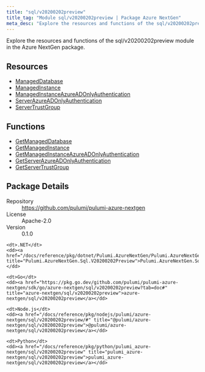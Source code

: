 ```yaml
---
title: "sql/v20200202preview"
title_tag: "Module sql/v20200202preview | Package Azure NextGen"
meta_desc: "Explore the resources and functions of the sql/v20200202preview module in the Azure NextGen package."
---
```


<!-- WARNING: this file was generated by Pulumi Docs Generator. -->
<!-- Do not edit by hand unless you're certain you know what you are doing! -->

Explore the resources and functions of the sql/v20200202preview module in the Azure NextGen package.

<h2 id="resources">Resources</h2>
<ul class="api">
    <li><a href="manageddatabase" title="ManagedDatabase"><span class="symbol resource"></span>ManagedDatabase</a></li>
    <li><a href="managedinstance" title="ManagedInstance"><span class="symbol resource"></span>ManagedInstance</a></li>
    <li><a href="managedinstanceazureadonlyauthentication" title="ManagedInstanceAzureADOnlyAuthentication"><span class="symbol resource"></span>ManagedInstanceAzureADOnlyAuthentication</a></li>
    <li><a href="serverazureadonlyauthentication" title="ServerAzureADOnlyAuthentication"><span class="symbol resource"></span>ServerAzureADOnlyAuthentication</a></li>
    <li><a href="servertrustgroup" title="ServerTrustGroup"><span class="symbol resource"></span>ServerTrustGroup</a></li>
</ul>

<h2 id="functions">Functions</h2>
<ul class="api">
    <li><a href="getmanageddatabase" title="GetManagedDatabase"><span class="symbol function"></span>GetManagedDatabase</a></li>
    <li><a href="getmanagedinstance" title="GetManagedInstance"><span class="symbol function"></span>GetManagedInstance</a></li>
    <li><a href="getmanagedinstanceazureadonlyauthentication" title="GetManagedInstanceAzureADOnlyAuthentication"><span class="symbol function"></span>GetManagedInstanceAzureADOnlyAuthentication</a></li>
    <li><a href="getserverazureadonlyauthentication" title="GetServerAzureADOnlyAuthentication"><span class="symbol function"></span>GetServerAzureADOnlyAuthentication</a></li>
    <li><a href="getservertrustgroup" title="GetServerTrustGroup"><span class="symbol function"></span>GetServerTrustGroup</a></li>
</ul>

<h2 id="package-details">Package Details</h2>
<dl class="package-details">
	<dt>Repository</dt>
	<dd><a href="https://github.com/pulumi/pulumi-azure-nextgen">https://github.com/pulumi/pulumi-azure-nextgen</a></dd>
	<dt>License</dt>
	<dd>Apache-2.0</dd>
	<dt>Version</dt>
	<dd>0.1.0</dd>
</dl>



<dl class="tabular">

    <dt>.NET</dt>
    <dd><a href="/docs/reference/pkg/dotnet/Pulumi.AzureNextGen/Pulumi.AzureNextGen.Sql.V20200202Preview.html" title="Pulumi.AzureNextGen.Sql.V20200202Preview">Pulumi.AzureNextGen.Sql.V20200202Preview</a></dd>

    <dt>Go</dt>
    <dd><a href="https://pkg.go.dev/github.com/pulumi/pulumi-azure-nextgen/sdk/go/azure-nextgen/sql/v20200202preview?tab=doc#" title="azure-nextgen/sql/v20200202preview">azure-nextgen/sql/v20200202preview</a></dd>

    <dt>Node.js</dt>
    <dd><a href="/docs/reference/pkg/nodejs/pulumi/azure-nextgen/sql/v20200202preview/#" title="@pulumi/azure-nextgen/sql/v20200202preview">@pulumi/azure-nextgen/sql/v20200202preview</a></dd>

    <dt>Python</dt>
    <dd><a href="/docs/reference/pkg/python/pulumi_azure-nextgen/sql/v20200202preview" title="pulumi_azure-nextgen/sql/v20200202preview">pulumi_azure-nextgen/sql/v20200202preview</a></dd>

</dl>

